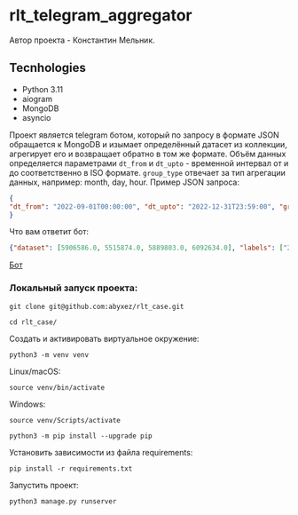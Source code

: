 # rlt_telegram_aggregator

Автор проекта - Константин Мельник.

## Tecnhologies

- Python 3.11
- aiogram
- MongoDB
- asyncio

Проект является telegram ботом, который по запросу в формате JSON обращается к MongoDB и изымает определённый датасет из коллекции, агрегирует его и возвращает обратно в том же формате. Объём данных определяется параметрами `dt_from` и `dt_upto` - временной интервал от и до соответственно в ISO формате. `group_type` отвечает за тип агрегации данных, например: month, day, hour. Пример JSON запроса:
```json
{
"dt_from": "2022-09-01T00:00:00", "dt_upto": "2022-12-31T23:59:00", "group_type": "month"
}
```

Что вам ответит бот:
```json
{"dataset": [5906586.0, 5515874.0, 5889803.0, 6092634.0], "labels": ["2022-09-01T00:00:00", "2022-10-01T00:00:00", "2022-11-01T00:00:00", "2022-12-01T00:00:00"]}
```
[Бот](https://t.me/buterb_bot)

### Локальный запуск проекта:

```text
git clone git@github.com:abyxez/rlt_case.git
```

```text
cd rlt_case/
```

Создать и активировать виртуальное окружение:

```text
python3 -m venv venv
```
Linux/macOS: 
```text
source venv/bin/activate
```
Windows: 
```text
source venv/Scripts/activate
```

```text
python3 -m pip install --upgrade pip
```
Установить зависимости из файла requirements:

```text
pip install -r requirements.txt
```

Запустить проект:

```text
python3 manage.py runserver
```


